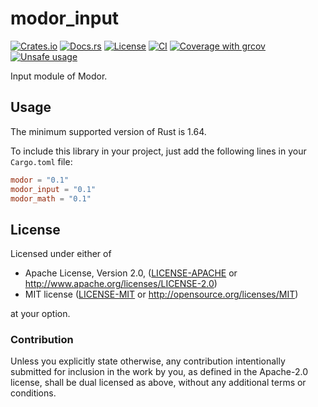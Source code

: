 # modor_input

[![Crates.io](https://img.shields.io/crates/v/modor_input.svg)](https://crates.io/crates/modor_input)
[![Docs.rs](https://img.shields.io/docsrs/modor_input)](https://docs.rs/crate/modor_input)
[![License](https://img.shields.io/crates/l/modor_input)](https://github.com/modor-engine/modor_input)
[![CI](https://github.com/modor-engine/modor/actions/workflows/ci.yml/badge.svg)](https://github.com/modor-engine/modor/actions/workflows/ci.yml)
[![Coverage with grcov](https://img.shields.io/codecov/c/gh/modor-engine/modor)](https://app.codecov.io/gh/modor-engine/modor)
[![Unsafe usage](https://img.shields.io/badge/unsafe%20usage-0-green.svg)](https://github.com/modor-engine/modor/search?q=path%3Acrates%2Fmodor_input+extension%3Ars+unsafe)

Input module of Modor.

## Usage

The minimum supported version of Rust is 1.64.

To include this library in your project, just add the following lines in your `Cargo.toml` file:

```toml
modor = "0.1"
modor_input = "0.1"
modor_math = "0.1"
```

## License

Licensed under either of

* Apache License, Version 2.0, ([LICENSE-APACHE](../../LICENSE-APACHE) or http://www.apache.org/licenses/LICENSE-2.0)
* MIT license ([LICENSE-MIT](../../LICENSE-MIT) or http://opensource.org/licenses/MIT)

at your option.

### Contribution

Unless you explicitly state otherwise, any contribution intentionally submitted for inclusion in the work by you, as
defined in the Apache-2.0 license, shall be dual licensed as above, without any additional terms or conditions.
